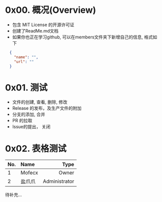 # 0x00. 概况(Overview)
- 包含 MIT License 的开源许可证
- 创建了ReadMe.md文档
- 如果你也正在学习github, 可以在members文件夹下新增自己的信息, 格式如下
```json
  {
    "name": "",
    "url": ""
  }
```
# 0x01. 测试
- 文件的创建, 查看, 删除, 修改
- Release 的发布，及生产文件的附加
- 分支的添加, 合并
- PR 的拉取
- Issue的提出， 关闭
# 0x02. 表格测试
|No.|Name|Type|
|:--|:---|---:|
|1|Mofecx|Owner|
|2|盐爪爪|Administrator|

待补充...
